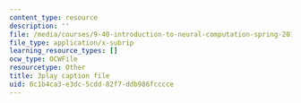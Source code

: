 ```yaml
---
content_type: resource
description: ''
file: /media/courses/9-40-introduction-to-neural-computation-spring-2018/6c1b4ca3e3dc5cdd82f7ddb986fcccce_dNHqd6nGr5o.vtt
file_type: application/x-subrip
learning_resource_types: []
ocw_type: OCWFile
resourcetype: Other
title: 3play caption file
uid: 6c1b4ca3-e3dc-5cdd-82f7-ddb986fcccce
---
```

